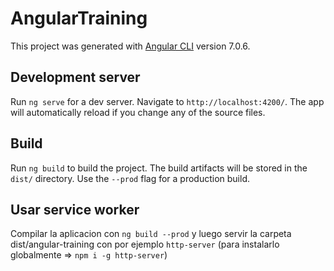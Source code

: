 # AngularTraining

This project was generated with [Angular CLI](https://github.com/angular/angular-cli) version 7.0.6.

## Development server

Run `ng serve` for a dev server. Navigate to `http://localhost:4200/`. The app will automatically reload if you change any of the source files.

## Build

Run `ng build` to build the project. The build artifacts will be stored in the `dist/` directory. Use the `--prod` flag for a production build.

## Usar service worker

Compilar la aplicacion con `ng build --prod` y luego servir la carpeta dist/angular-training con por ejemplo `http-server` (para instalarlo globalmente => `npm i -g http-server`)

